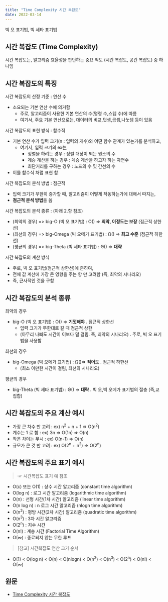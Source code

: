 ```yaml
---
title: "Time Complexity 시간 복잡도"
date: 2022-03-14
---
```


빅 오 표기법, 빅 세타 표기법

## 시간 복잡도 (Time Complexity)

시간 복잡도는, 알고리즘 효율성을 판단하는 중요 척도 (시간 복잡도, 공간 복잡도) 중 하나임

## 시간 복잡도의 특징

시간 복잡도의 산정 기준  :  연산 수
* 소요되는 기본 연산 수에 의거함
  * 주로, 알고리즘이 사용한 기본 연산의 수(명령 수,스텝 수)에 따름
  * 여기서, 주요 기본 연산으로는, 데이터의 비교,덧셈,곱셈,나눗셈 등이 있음

시간 복잡도의 표현 방식  :  함수적
* 기본 연산 수가 입력 크기(n : 입력의 개수)와 어떤 함수 관계가 있는가를 분석하고,
  * 여기서, 입력 크기의 ex는,
    * 정렬을 하려는 경우 : 정렬 대상이 되는 원소의 수 
    * 계승 계산을 하는 경우 : 계승 계산을 하고자 하는 자연수
    * 최단거리를 구하는 경우 : 노드의 수 및 간선의 수
* 이를 함수식 처럼 표현 함

시간 복잡도의 분석 방법  :  점근적
* 입력 크기가 무한히 증가할 때, 알고리즘이 어떻게 작동하는가에 대해서 따지는,
* **점근적 분석 방법**을 씀
     
시간 복잡도의 분석 종류  :  (아래 2.항 참조)
* (최악의 경우) => big-O (빅 오 표기법) : O() => **최악, 이정도는 보장** (점근적 상한선)
* (최선의 경우) => big-Omega (빅 오메가 표기법) : Ω() => **최고 수준** (점근적 하한선)
* (평균의 경우) => big-Theta (빅 세타 표기법) : Θ() => **대략**

시간 복잡도의 계산 방식
* 주로, 빅 오 표기법(점근적 상한선)에 준하여,
* 전체 값 계산에 가장 큰 영향을 주는 항 만 고려함 (즉, 최악의 시나리오)
* 즉, 근사적인 것을 구함 


## 시간 복잡도의 분석 종류 

최악의 경우
* big-O (빅 오 표기법) : O() => **기껏해야** 
        . 점근적 상한선
    * 입력 크기가 무한대로 갈 때 점근적 상한
    * (아무리 나빠도 시간이 이보다 덜 걸림. 즉, 최악의 시나리오)
        . 주로, 빅 오 표기법을 사용함

최선의 경우
* big-Omega (빅 오메가 표기법) : Ω()=> **적어도**
        . 점근적 하한선
    * (최소 이만한 시간이 걸림, 최선의 시나리오)

평균의 경우
* big-Theta (빅 세타 표기법) : Θ() => **대략**
        . 빅 오,빅 오메가 표기법의 절충 (즉,교집합)


## 시간 복잡도의 주요 계산 예시

* 가장 큰 차수 만 고려 : ex) n<sup>2</sup> + n + 1 => O(n<sup>2</sup>)
* 계수는 1 로 함 : ex) 3n => O(1n) => O(n)
* 작은 차이는 무시 : ex) O(n-1) => O(n)
* 규모가 큰 것 만 고려 : ex) O(2<sup>n</sup> + n<sup>2</sup>) => O(2<sup>n</sup>)

## 시간 복잡도의 주요 표기 예시

> ☞ 시간복잡도 표기 예 참조

* O(c) 또는 O(1)  :  상수 시간 알고리즘 (constant time algorithm)
* O(log n)  :  로그 시간 알고리즘 (logarithmic time algorithm)
* O(n)  :  선형 시간(1차 시간) 알고리즘 (linear time algorithm)
* O(n log n)  :  n 로그 시간 알고리즘 (nlogn time algorithm)
* O(n<sup>2</sup>)  :  평방 시간(2차 시간) 알고리즘 (quadratic time algorithm)
* O(n<sup>3</sup>)  :  3차 시간 알고리즘
* O(2<sup>n</sup>)  :  지수 시간
* O(n!)  :  계승 시간 (Factorial Time Algorithm)
* O(∞) :  종료되지 않는 무한 루프

> [참고] 시간복잡도 연산 크기 순서
- O(1) < O(log n) < O(n) < O(nlogn) < O(n<sup>2</sup>) < O(n<sup>3</sup>) < O(2<sup>n</sup>) < O(n!) < O(∞)

## 원문

* [Time Complexity 시간 복잡도](http://www.ktword.co.kr/test/view/view.php?nav=2&no=6212&sh=%EC%8B%9C%EA%B0%84+%EB%B3%B5%EC%9E%A1%EB%8F%84)

